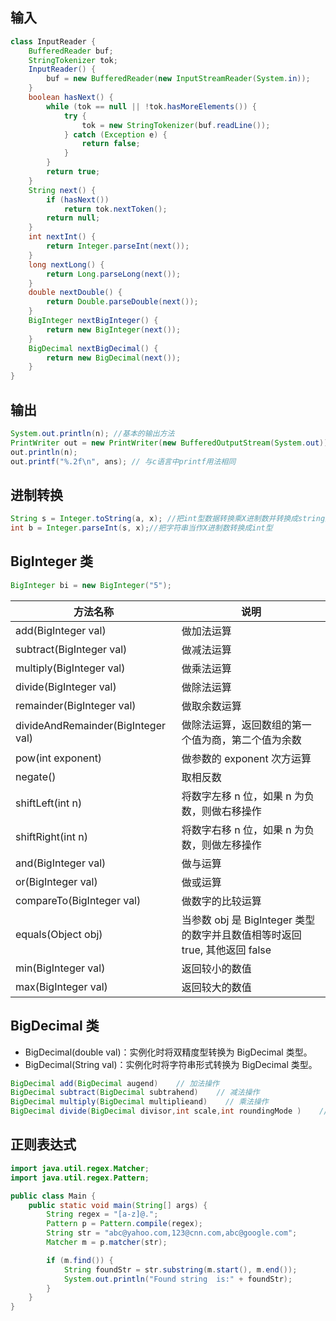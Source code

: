 ## 输入

```Java
class InputReader {
	BufferedReader buf;
	StringTokenizer tok;
	InputReader() {
		buf = new BufferedReader(new InputStreamReader(System.in));
	}
	boolean hasNext() {
		while (tok == null || !tok.hasMoreElements()) {
			try {
				tok = new StringTokenizer(buf.readLine());
			} catch (Exception e) {
				return false;
			}
		}
		return true;
	}
	String next() {
		if (hasNext())
			return tok.nextToken();
		return null;
	}
	int nextInt() {
		return Integer.parseInt(next());
	}
	long nextLong() {
		return Long.parseLong(next());
	}
	double nextDouble() {
		return Double.parseDouble(next());
	}
	BigInteger nextBigInteger() {
		return new BigInteger(next());
	}
	BigDecimal nextBigDecimal() {
		return new BigDecimal(next());
	}
}
```

## 输出

```Java
System.out.println(n); //基本的输出方法
PrintWriter out = new PrintWriter(new BufferedOutputStream(System.out));//使用缓存加速，比直接使用System.out快
out.println(n); 
out.printf("%.2f\n", ans); // 与c语言中printf用法相同
```

## 进制转换

```Java
String s = Integer.toString(a, x); //把int型数据转换乘X进制数并转换成string型
int b = Integer.parseInt(s, x);//把字符串当作X进制数转换成int型
```

## BigInteger 类

```Java
BigInteger bi = new BigInteger("5");
```

|方法名称|说明|
|---|---|
|add(BigInteger val)|做加法运算|
|subtract(BigInteger val)|做减法运算|
|multiply(BigInteger val)|做乘法运算|
|divide(BigInteger val)|做除法运算|
|remainder(BigInteger val)|做取余数运算|
|divideAndRemainder(BigInteger val)|做除法运算，返回数组的第一个值为商，第二个值为余数|
|pow(int exponent)|做参数的 exponent 次方运算|
|negate()|取相反数|
|shiftLeft(int n)|将数字左移 n 位，如果 n 为负数，则做右移操作|
|shiftRight(int n)|将数字右移 n 位，如果 n 为负数，则做左移操作|
|and(BigInteger val)|做与运算|
|or(BigInteger val)|做或运算|
|compareTo(BigInteger val)|做数字的比较运算|
|equals(Object obj)|当参数 obj 是 Biglnteger 类型的数字并且数值相等时返回 true, 其他返回 false|
|min(BigInteger val)|返回较小的数值|
|max(BigInteger val)|返回较大的数值|

## BigDecimal 类

- BigDecimal(double val)：实例化时将双精度型转换为 BigDecimal 类型。
- BigDecimal(String val)：实例化时将字符串形式转换为 BigDecimal 类型。

```Java
BigDecimal add(BigDecimal augend)    // 加法操作
BigDecimal subtract(BigDecimal subtrahend)    // 减法操作
BigDecimal multiply(BigDecimal multiplieand)    // 乘法操作
BigDecimal divide(BigDecimal divisor,int scale,int roundingMode )    // 除法操作
```

## 正则表达式

```Java
import java.util.regex.Matcher;
import java.util.regex.Pattern;

public class Main {
    public static void main(String[] args) {
        String regex = "[a-z]@.";
        Pattern p = Pattern.compile(regex);
        String str = "abc@yahoo.com,123@cnn.com,abc@google.com";
        Matcher m = p.matcher(str);

        if (m.find()) {
            String foundStr = str.substring(m.start(), m.end());
            System.out.println("Found string  is:" + foundStr);
        }
    }
}
```

